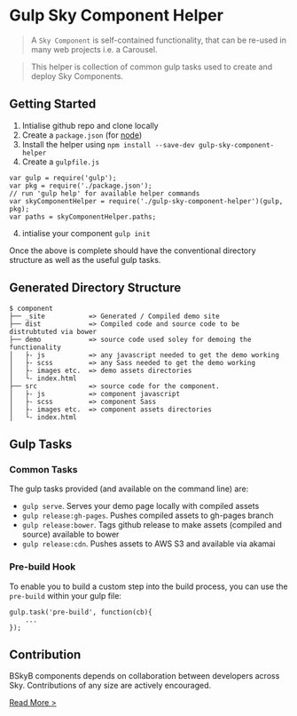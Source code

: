 Gulp Sky Component Helper 
========================

> A `Sky Component` is self-contained functionality, that can be re-used in many web projects i.e. a Carousel.

> This helper is collection of common gulp tasks used to create and deploy Sky Components.

## Getting Started
 
1. Intialise github repo and clone locally
2. Create a `package.json` (for [node](https://www.npmjs.org/doc/files/package.json.html))
2. Install the helper using `npm install --save-dev gulp-sky-component-helper`
3. Create a `gulpfile.js`
```
var gulp = require('gulp');
var pkg = require('./package.json');
// run 'gulp help' for available helper commands
var skyComponentHelper = require('./gulp-sky-component-helper')(gulp, pkg);
var paths = skyComponentHelper.paths;
```
4. intialise your component `gulp init`

Once the above is complete should have the conventional directory structure as well as the useful gulp tasks.

## Generated Directory Structure

    $ component
    ├── _site           => Generated / Compiled demo site
    ├── dist            => Compiled code and source code to be distrubtuted via bower
    ├── demo            => source code used soley for demoing the functionality
    │   ├- js           => any javascript needed to get the demo working
    │   ├- scss         => any Sass needed to get the demo working
    │   ├- images etc.  => demo assets directories
    │   └- index.html
    ├── src             => source code for the component.
    │   ├- js           => component javascript
    │   ├- scss         => component Sass
    │   ├- images etc.  => component assets directories
    │   └- index.html


## Gulp Tasks

### Common Tasks

The gulp tasks provided (and available on the command line) are:

 * `gulp serve`.  Serves your demo page locally with compiled assets
 * `gulp release:gh-pages`.  Pushes compiled assets to gh-pages branch
 * `gulp release:bower`.  Tags github release to make assets  (compiled and source) available to bower 
 * `gulp release:cdn`.  Pushes assets to AWS S3 and available via akamai

### Pre-build Hook

To enable you to build a custom step into the build process, you can use the `pre-build` within your gulp file:

```
gulp.task('pre-build', function(cb){
    ...
});

```

## Contribution

BSkyB components depends on collaboration between developers across Sky. Contributions of any size are actively encouraged.

[Read More >](CONTRIBUTING.md)
